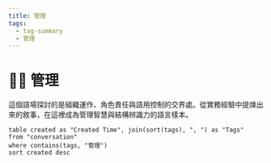 ```yaml
---
title: 管理
tags:
  - tag-summary
  - 管理
---
```


# 🧑‍💼 管理

這個語場探討的是組織運作、角色責任與語用控制的交界處。從實務經驗中提煉出來的敘事，在這裡成為管理智慧與結構辨識力的語言樣本。

```dataview
table created as "Created Time", join(sort(tags), ", ") as "Tags"
from "conversation"
where contains(tags, "管理")
sort created desc
```
